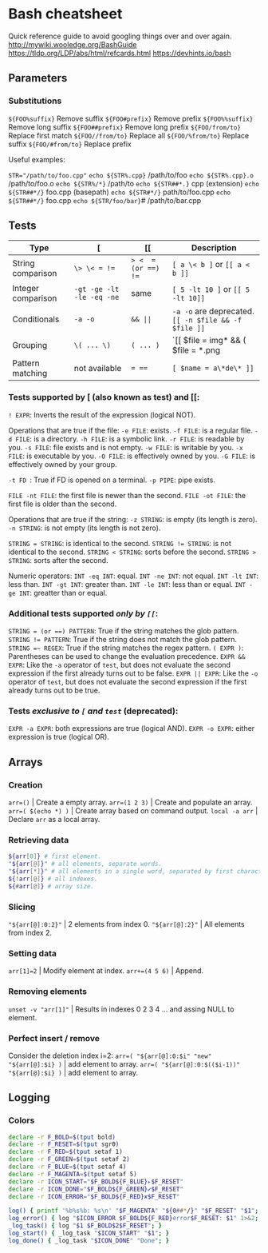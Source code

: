 Bash cheatsheet
===============

Quick reference guide to avoid googling things over and over again.
http://mywiki.wooledge.org/BashGuide
https://tldp.org/LDP/abs/html/refcards.html
https://devhints.io/bash


Parameters
----------

### Substitutions

`${FOO%suffix}`			Remove suffix
`${FOO#prefix}`			Remove prefix
`${FOO%%suffix}`		Remove long suffix
`${FOO##prefix}`		Remove long prefix
`${FOO/from/to}`		Replace first match
`${FOO//from/to}`		Replace all
`${FOO/%from/to}`		Replace suffix
`${FOO/#from/to}`		Replace prefix

Useful examples:

`STR="/path/to/foo.cpp"`
`echo ${STR%.cpp}`		/path/to/foo
`echo ${STR%.cpp}.o`	/path/to/foo.o
`echo ${STR%/*}`		/path/to
`echo ${STR##*.}`		cpp (extension)
`echo ${STR##*/}`		foo.cpp (basepath)
`echo ${STR#*/}`		path/to/foo.cpp
`echo ${STR##*/}`		foo.cpp
`echo ${STR/foo/bar}`# /path/to/bar.cpp


Tests
-----

Type | [ | [[ | Description
--- | --- | --- | ---
String comparison   | `\> \< = !=` | `> <  = (or ==) !=` | `[ a \< b ]` or `[[ a < b ]]`
Integer comparison  | `-gt -ge -lt -le -eq -ne` | same | `[ 5 -lt 10 ]` or `[[ 5 -lt 10]]`
Conditionals | `-a -o` | `&& \|\|` | `-a -o` are deprecated. `[[ -n $file && -f $file ]]`
Grouping | `\( ... \)` | `( ... )` | `[[ $file = img* && ( $file = *.png || $file = *.jpg) ]]`
Pattern matching | not available |  `= ==` | `[ $name = a\*de\* ]]`


### Tests supported by [ (also known as test) and [[:

`! EXPR`: Inverts the result of the expression (logical NOT).

Operations that are true if the file:
`-e FILE`: exists.
`-f FILE`: is a regular file.
`-d FILE`: is a directory.
`-h FILE`: is a symbolic link.
`-r FILE`: is readable by you.
`-s FILE`: file exists and is not empty.
`-w FILE`: is writable by you.
`-x FILE`: is executable by you.
`-O FILE`: is effectively owned by you.
`-G FILE`: is effectively owned by your group.

`-t FD `: True if FD is opened on a terminal.
`-p PIPE`: pipe exists.

`FILE -nt FILE`: the first file is newer than the second.
`FILE -ot FILE`: the first file is older than the second.

Operations that are true if the string:
`-z STRING`: is empty (its length is zero).
`-n STRING`: is not empty (its length is not zero).

`STRING = STRING`: is identical to the second.
`STRING != STRING`: is not identical to the second.
`STRING < STRING`: sorts before the second.
`STRING > STRING`: sorts after the second.

Numeric operators:
`INT -eq INT`: equal.
`INT -ne INT`: not equal.
`INT -lt INT`: less than.
`INT -gt INT`: greater than.
`INT -le INT`: less than or equal.
`INT -ge INT`: greatter than or equal.

### Additional tests supported *only by `[[`*:
`STRING = (or ==) PATTERN`: True if the string matches the glob pattern.
`STRING != PATTERN`: True if the string does not match the glob pattern.
`STRING =~ REGEX`: True if the string matches the regex pattern.
`( EXPR )`: Parentheses can be used to change the evaluation precedence.
`EXPR && EXPR`: Like the `-a` operator of `test`, but does not evaluate the second expression if the first already turns out to be false.
`EXPR || EXPR`: Like the `-o` operator of `test`, but does not evaluate the second expression if the first already turns out to be true.

### Tests *exclusive to `[` and `test`* (deprecated):
`EXPR -a EXPR`: both expressions are true (logical AND).
`EXPR -o EXPR`: either expression is true (logical OR).


Arrays
------

### Creation
`arr=()` | Create a empty array.
`arr=(1 2 3)` | Create and populate an array.
`arr=( $(echo *) )` | Create array based on command output.
`local -a arr` | Declare `arr` as a local array.

### Retrieving data
```bash
${arr[0]} # first element.
"${arr[@]}" # all elements, separate words.
"${arr[*]}" # all elements in a single word, separated by first character in IFS.
${!arr[@]} # all indexes.
${#arr[@]} # array size.
```

### Slicing
`"${arr[@]:0:2}"` | 2 elements from index 0.
`"${arr[@]:2}"` | All elements from index 2.

### Setting data
`arr[1]=2` | Modify element at index.
`arr+=(4 5 6)` | Append.

### Removing elements
`unset -v "arr[1]"` | Results in indexes 0 2 3 4 ... and assing NULL to element.

### Perfect insert / remove
Consider the deletion index i=2:
`arr=( "${arr[@]:0:$i" "new" "${arr[@]:$i} )` | add element to array.
`arr=( "${arr[@]:0:$(($i-1))" "${arr[@]:$i} )` | add element to array.


Logging
-------

### Colors

```bash
declare -r F_BOLD=$(tput bold)
declare -r F_RESET=$(tput sgr0)
declare -r F_RED=$(tput setaf 1)
declare -r F_GREEN=$(tput setaf 2)
declare -r F_BLUE=$(tput setaf 4)
declare -r F_MAGENTA=$(tput setaf 5)
declare -r ICON_START="$F_BOLD${F_BLUE}▸$F_RESET"
declare -r ICON_DONE="$F_BOLD${F_GREEN}✔$F_RESET"
declare -r ICON_ERROR="$F_BOLD${F_RED}✘$F_RESET"

log() { printf '%b%s%b: %s\n' "$F_MAGENTA" "${0##*/}" "$F_RESET" "$1"; }
log_error() { log "$ICON_ERROR $F_BOLD${F_RED}error$F_RESET: $1" 1>&2; }
_log_task() { log "$1 $F_BOLD$2$F_RESET"; }
log_start() { _log_task "$ICON_START" "$1"; }
log_done() { _log_task "$ICON_DONE" "Done"; }
```




